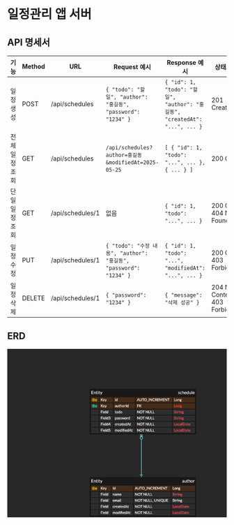 # 일정관리 앱 서버

## API 명세서

| 기능           | Method | URL               | Request 예시                                                                 | Response 예시                                                                 | 상태코드  |
|----------------|--------|--------------------|------------------------------------------------------------------------------|--------------------------------------------------------------------------------|------------|
| 일정 생성       | POST   | /api/schedules     | `{ "todo": "할 일", "author": "홍길동", "password": "1234" }`                | `{ "id": 1, "todo": "할 일", "author": "홍길동", "createdAt": "...", ... }`    | 201 Created |
| 전체 일정 조회  | GET    | /api/schedules     | `/api/schedules?author=홍길동&modifiedAt=2025-05-25`                          | `[ { "id": 1, "todo": "...", ... }, { ... } ]`                                  | 200 OK     |
| 단일 일정 조회  | GET    | /api/schedules/1   | 없음                                                                         | `{ "id": 1, "todo": "...", ... }`                                              | 200 OK / 404 Not Found |
| 일정 수정       | PUT    | /api/schedules/1   | `{ "todo": "수정 내용", "author": "홍길동", "password": "1234" }`             | `{ "id": 1, "todo": "...", "modifiedAt": "...", ... }`                         | 200 OK / 403 Forbidden |
| 일정 삭제       | DELETE | /api/schedules/1   | `{ "password": "1234" }`                                                     | `{ "message": "삭제 성공" }`                                                  | 204 No Content / 403 Forbidden |


## ERD 
![ERD](./images/erd.png)


